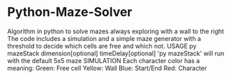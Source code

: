 # Python-Maze-Solver
Algorithm in python to solve mazes always exploring with a wall to the right
The code includes a simulation and a simple maze generator with a threshold to decide which cells are free and which not.
USAGE
py mazeStack dimension[optional] timeDelay[optional]
'py mazeStack' will run with the default 5x5 maze
SIMULATION
Each character color has a meaning:
Green: Free cell
Yellow: Wall
Blue: Start/End
Red: Character
